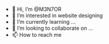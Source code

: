 - 👋 Hi, I’m @M3N7OR
- 👀 I’m interested in website designing
- 🌱 I’m currently learning ...
- 💞️ I’m looking to collaborate on ...
- 📫 How to reach me


<!---
M3N7OR/M3N7OR is a ✨ special ✨ repository because its `README.md` (this file) appears on your GitHub profile.
You can click the Preview link to take a look at your changes.
--->
